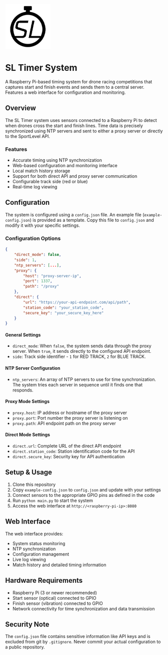 ![logo](static/favicon.png)



# SL Timer System

A Raspberry Pi-based timing system for drone racing competitions that captures start and finish events and sends them to a central server. Features a web interface for configuration and monitoring.

## Overview

The SL Timer system uses sensors connected to a Raspberry Pi to detect when drones cross the start and finish lines. Time data is precisely synchronized using NTP servers and sent to either a proxy server or directly to the SportLevel API.

### Features

- Accurate timing using NTP synchronization
- Web-based configuration and monitoring interface
- Local match history storage
- Support for both direct API and proxy server communication
- Configurable track side (red or blue)
- Real-time log viewing

## Configuration

The system is configured using a `config.json` file. An example file (`example-config.json`) is provided as a template. Copy this file to `config.json` and modify it with your specific settings.

### Configuration Options

```json
{
    "direct_mode": false,
    "side": 1,
    "ntp_servers": [...],
    "proxy": {
        "host": "proxy-server-ip",
        "port": 1337,
        "path": "/proxy"
    },
    "direct": {
        "url": "https://your-api-endpoint.com/api/path",
        "station_code": "your_station_code",
        "secure_key": "your_secure_key_here"
    }
}
```

#### General Settings

- `direct_mode`: When `false`, the system sends data through the proxy server. When `true`, it sends directly to the configured API endpoint.
- `side`: Track side identifier - `1` for RED TRACK, `2` for BLUE TRACK.

#### NTP Server Configuration

- `ntp_servers`: An array of NTP servers to use for time synchronization. The system tries each server in sequence until it finds one that responds.

#### Proxy Mode Settings

- `proxy.host`: IP address or hostname of the proxy server
- `proxy.port`: Port number the proxy server is listening on
- `proxy.path`: API endpoint path on the proxy server

#### Direct Mode Settings

- `direct.url`: Complete URL of the direct API endpoint
- `direct.station_code`: Station identification code for the API
- `direct.secure_key`: Security key for API authentication

## Setup & Usage

1. Clone this repository
2. Copy `example-config.json` to `config.json` and update with your settings
3. Connect sensors to the appropriate GPIO pins as defined in the code
4. Run `python main.py` to start the system
5. Access the web interface at `http://<raspberry-pi-ip>:8080`

## Web Interface

The web interface provides:

- System status monitoring
- NTP synchronization
- Configuration management
- Live log viewing
- Match history and detailed timing information

## Hardware Requirements

- Raspberry Pi (3 or newer recommended)
- Start sensor (optical) connected to GPIO
- Finish sensor (vibration) connected to GPIO
- Network connectivity for time synchronization and data transmission

## Security Note

The `config.json` file contains sensitive information like API keys and is excluded from git by `.gitignore`. Never commit your actual configuration to a public repository. 
